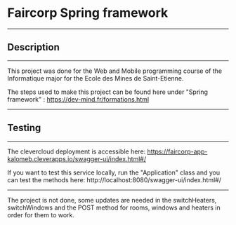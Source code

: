 # Faircorp Spring framework
***
## Description
***
This project was done for the Web and Mobile programming course of the Informatique major for the Ecole des Mines de Saint-Etienne.

The steps used to make this project can be found here under "Spring framework" :
https://dev-mind.fr/formations.html
***
## Testing
***
The clevercloud deployment is accessible here:
https://faircorp-app-kalomeb.cleverapps.io/swagger-ui/index.html#/

If you want to test this service locally, run the "Application" class and you can test the methods here:
http://localhost:8080/swagger-ui/index.html#/
***
The project is not done, some updates are needed in the switchHeaters, switchWindows and the POST method for rooms, windows and heaters in order for them to work.
